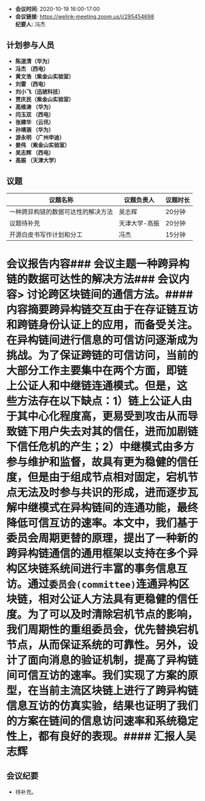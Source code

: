 -  **会议时间**: 2020-10-19  16:00-17:00
-  **会议链接**: https://welink-meeting.zoom.us/j/295454698      
**纪要人:** 冯杰  

## 计划参与人员
-  **陈道清（华为）** 
-  **冯杰  （西电）**   
-  **黄文浩（紫金山实验室）**  
-  **刘雷  （西电）**
-  **刘小飞（迅琥科技）**  
-  **贾庆民（紫金山实验室）**
-  **高维涛 （华为）**  
-  **闫玉双 （西电）**  
-  **张建华 （云讯）**  
-  **孙靖涵 （华为）**  
-  **游永明 （广州申迪）**   
-  **姜伟   （紫金山实验室）**  
-  **吴志辉 （西电）**
-  **高振   （天津大学）**
  
## 议题

议题名称 | 议题负责人  | 议题时长
---- | ----  |   ---- 
一种跨异构链的数据可达性的解决方法 | 吴志辉 | 20分钟
议题待补充 | 天津大学-高振 | 20分钟 
开源白皮书写作计划和分工 |  冯杰 | 15分钟

# 会议报告内容### 会议主题一种跨异构链的数据可达性的解决方法### 会议内容> 讨论跨区块链间的通信方法。#### 内容摘要跨异构链交互由于在存证链互访和跨链身份认证上的应用，而备受关注。在异构链间进行信息的可信访问逐渐成为挑战。为了保证跨链的可信访问，当前的大部分工作主要集中在两个方面，即**链上公证人**和**中继链连通**模式。但是，这些方法存在以下缺点：1）链上公证人由于其中心化程度高，更易受到攻击从而导致链下用户失去对其的信任，进而加剧链下信任危机的产生；2）中继模式由多方参与维护和监督，故具有更为稳健的信任度，但是由于组成节点相对固定，宕机节点无法及时参与共识的形成，进而逐步瓦解中继模式在异构链间的连通功能，最终降低可信互访的速率。本文中，我们基于委员会周期更替的原理，提出了一种新的跨异构链通信的通用框架以支持在多个异构区块链系统间进行丰富的事务信息互访。通过`委员会(committee)`连通异构区块链，相对公证人方法具有更稳健的信任度。为了可以及时清除宕机节点的影响，我们周期性的重组委员会，优先替换宕机节点，从而保证系统的可靠性。另外，设计了面向消息的验证机制，提高了异构链间可信互访的速率。我们实现了方案的原型，在当前主流区块链上进行了跨异构链信息互访的仿真实验，结果也证明了我们的方案在链间的信息访问速率和系统稳定性上，都有良好的表现。#### 汇报人吴志辉


## 会议纪要
- 待补充。